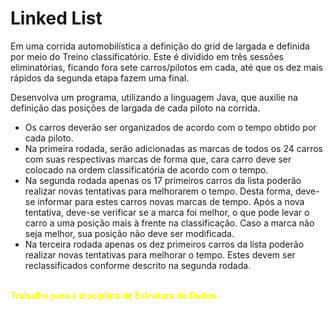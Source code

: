 # Linked List
<p>Em uma corrida automobilística a definição do grid de largada e definida por meio do Treino classificatório. Este é dividido em três sessões eliminatórias, ficando fora sete carros/pilotos em cada, até que os dez mais rápidos da segunda etapa fazem uma final.</p>
<p>Desenvolva um programa, utilizando a linguagem Java, que auxilie na definição das posições de largada de cada piloto na corrida.</p>
<ul>
  <li>Os carros deverão ser organizados de acordo com o tempo obtido por cada piloto.</li>
  <li>Na primeira rodada, serão adicionadas as marcas de todos os 24 carros com suas respectivas marcas de forma que, cara carro deve ser colocado na ordem classificatória de           acordo com o tempo.</li>
  <li>Na segunda rodada apenas os 17 primeiros carros da lista poderão realizar novas tentativas para melhorarem o tempo. Desta forma, deve-se informar para estes carros novas       marcas de tempo. Após a nova tentativa, deve-se verificar se a marca foi melhor, o que pode levar o carro a uma posição mais à frente na classificação. Caso a marca não seja       melhor, sua posição não deve ser modificada.</li>
  <li>Na terceira rodada apenas os dez primeiros carros da lista poderão realizar novas tentativas para melhorar o tempo. Estes devem ser reclassificados conforme descrito na       segunda rodada.</li>
</ul>  
  <font color="#FFFF00".><br><b>Trabalho para a disciplina de Estrutura de Dados.</b></font>
